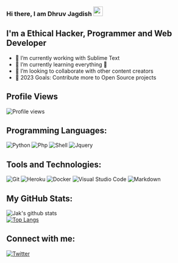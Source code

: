 ### Hi there, I am Dhruv Jagdish <a><img src="https://media.giphy.com/media/hvRJCLFzcasrR4ia7z/giphy.gif" width="25px"></a>


## I'm a Ethical Hacker, Programmer and Web Developer

- 🔭 I’m currently working with Sublime Text
- 🌱 I’m currently learning everything 🤣
- 👯 I’m looking to collaborate with other content creators
- 🥅 2023 Goals: Contribute more to Open Source projects

## Profile Views

![Profile views](https://gpvc.arturio.dev/jakbin)

## Programming Languages:

![Python](https://img.shields.io/badge/Python-ea2d2f?style=flat-square&logo=Python&logoColor=ffffff)
![Php](https://img.shields.io/badge/Php-27338e?style=flat-square&logo=php&logoColor=white)
![Shell](https://img.shields.io/badge/Shell-%23F7DF1C?style=flat-square&logo=Shell&logoColor=000000)
![Jquery](https://img.shields.io/badge/Jquery-007ACC?style=flat-square&logo=jquery&logoColor=ffffff)

## Tools and Technologies:
![Git](https://img.shields.io/badge/Git-F05032?style=flat-square&logo=Git&logoColor=white)
![Heroku](https://img.shields.io/badge/Heroku-443a86?style=flat-square&logo=Heroku&logoColor=white)
![Docker](https://img.shields.io/badge/Docker-blue?style=flat-square&logo=Docker&logoColor=white)
![Visual Studio Code](https://img.shields.io/badge/Visual_Studio_Code-007ACC?style=flat-square&logo=Visual-Studio-Code&logoColor=white)
![Markdown](https://img.shields.io/badge/Markdown-black?style=flat-square&logo=Markdown&logoColor=white)

## My GitHub Stats:
<!---[![Jak's github stats](https://github-readme-stats.vercel.app/api?username=jak3456)](https://github.com/jak3456/github-readme-stats)-->
![Jak's github stats](https://github-readme-stats.vercel.app/api?username=jakbin&show_icons=true&theme=radical)
<br>
[![Top Langs](https://github-readme-stats.vercel.app/api/top-langs/?username=jakbin)](https://github.com/jakbin/github-readme-stats)


## Connect with me:


[![Twitter](https://img.shields.io/badge/@red_devil111-%23F7DF1C?style=flat-square&logo=telegram&logoColor=white)](https://t.me/red_devil111)

